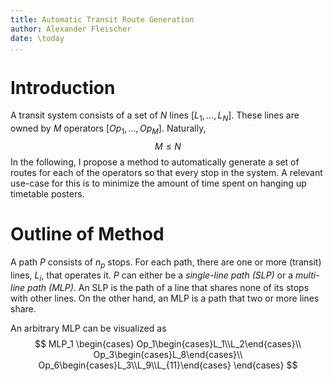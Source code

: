 ```yaml
---
title: Automatic Transit Route Generation
author: Alexander Fleischer 
date: \today
...
```


# Introduction
A transit system consists of a set of $N$ lines $[L_1, \dots, L_N]$. These lines
are owned by $M$ operators $[Op_1, \dots, Op_M]$. Naturally,
$$M\leq N$$
In the following, I propose a method to automatically generate a set of routes
for each of the operators so that every stop in the system.
A relevant use-case for this is to minimize the amount of time spent on hanging
up timetable posters.

# Outline of Method
A path $P$ consists of $n_p$ stops. For each path, there are one or more
(transit) lines, $L_i$, that operates it.
$P$ can either be a *single-line path (SLP)* or a *multi-line path (MLP)*. 
An SLP is the path of a line that shares none of its stops with other lines.
On the other hand, an MLP is a path that two or more lines share.

An arbitrary MLP can be visualized as
$$
  MLP_1
    \begin{cases}
      Op_1\begin{cases}L_1\\L_2\end{cases}\\
      Op_3\begin{cases}L_8\end{cases}\\
      Op_6\begin{cases}L_3\\L_9\\L_{11}\end{cases}
    \end{cases}
$$
